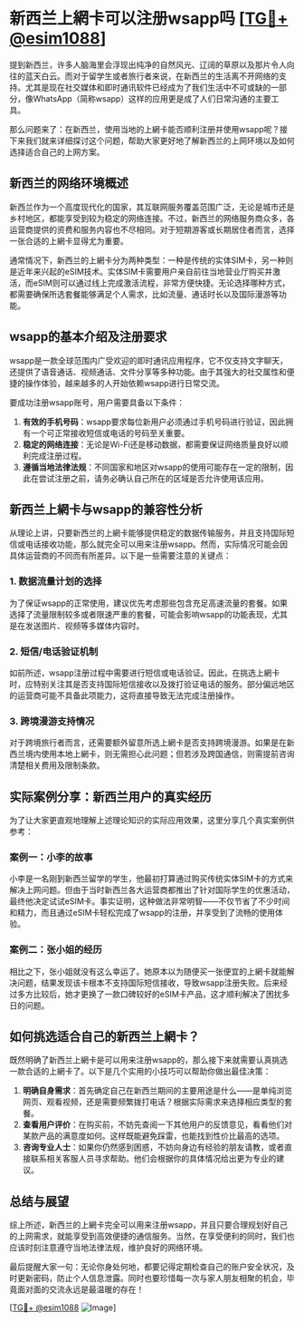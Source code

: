 # 新西兰上網卡可以注册wsapp吗 [[TG💪+ @esim1088](https://t.me/s/esim1088)]

提到新西兰，许多人脑海里会浮现出纯净的自然风光、辽阔的草原以及那片令人向往的蓝天白云。而对于留学生或者旅行者来说，在新西兰的生活离不开网络的支持。尤其是现在社交媒体和即时通讯软件已经成为了我们生活中不可或缺的一部分，像WhatsApp（简称wsapp）这样的应用更是成了人们日常沟通的主要工具。

那么问题来了：在新西兰，使用当地的上網卡能否顺利注册并使用wsapp呢？接下来我们就来详细探讨这个问题，帮助大家更好地了解新西兰的上网环境以及如何选择适合自己的上网方案。

## 新西兰的网络环境概述

新西兰作为一个高度现代化的国家，其互联网服务覆盖范围广泛，无论是城市还是乡村地区，都能享受到较为稳定的网络连接。不过，新西兰的网络服务商众多，各运营商提供的资费和服务内容也不尽相同。对于短期游客或长期居住者而言，选择一张合适的上網卡显得尤为重要。

通常情况下，新西兰的上網卡分为两种类型：一种是传统的实体SIM卡，另一种则是近年来兴起的eSIM技术。实体SIM卡需要用户亲自前往当地营业厅购买并激活，而eSIM则可以通过线上完成激活流程，非常方便快捷。无论选择哪种方式，都需要确保所选套餐能够满足个人需求，比如流量、通话时长以及国际漫游等功能。

## wsapp的基本介绍及注册要求

wsapp是一款全球范围内广受欢迎的即时通讯应用程序，它不仅支持文字聊天，还提供了语音通话、视频通话、文件分享等多种功能。由于其强大的社交属性和便捷的操作体验，越来越多的人开始依赖wsapp进行日常交流。

要成功注册wsapp账号，用户需要具备以下条件：
1. **有效的手机号码**：wsapp要求每位新用户必须通过手机号码进行验证，因此拥有一个可正常接收短信或电话的号码至关重要。
2. **稳定的网络连接**：无论是Wi-Fi还是移动数据，都需要保证网络质量良好以顺利完成注册过程。
3. **遵循当地法律法规**：不同国家和地区对wsapp的使用可能存在一定的限制，因此在尝试注册之前，请务必确认自己所在的区域是否允许使用该应用。

## 新西兰上網卡与wsapp的兼容性分析

从理论上讲，只要新西兰的上網卡能够提供稳定的数据传输服务，并且支持国际短信或电话接收功能，那么就完全可以用来注册wsapp。然而，实际情况可能会因具体运营商的不同而有所差异。以下是一些需要注意的关键点：

### 1. 数据流量计划的选择
为了保证wsapp的正常使用，建议优先考虑那些包含充足高速流量的套餐。如果选择了流量限制较多或者限速严重的套餐，可能会影响wsapp的功能表现，尤其是在发送图片、视频等多媒体内容时。

### 2. 短信/电话验证机制
如前所述，wsapp注册过程中需要进行短信或电话验证。因此，在挑选上網卡时，应特别关注其是否支持国际短信接收以及拨打验证电话的服务。部分偏远地区的运营商可能不具备此项能力，这将直接导致无法完成注册操作。

### 3. 跨境漫游支持情况
对于跨境旅行者而言，还需要额外留意所选上網卡是否支持跨境漫游。如果是在新西兰境内使用本地上網卡，则无需担心此问题；但若涉及跨国通信，则需提前咨询清楚相关费用及限制条款。

## 实际案例分享：新西兰用户的真实经历

为了让大家更直观地理解上述理论知识的实际应用效果，这里分享几个真实案例供参考：

### 案例一：小李的故事
小李是一名刚到新西兰留学的学生，他最初打算通过购买传统实体SIM卡的方式来解决上网问题。但由于当时新西兰各大运营商都推出了针对国际学生的优惠活动，最终他决定试试eSIM卡。事实证明，这种做法非常明智——不仅节省了不少时间和精力，而且通过eSIM卡轻松完成了wsapp的注册，并享受到了流畅的使用体验。

### 案例二：张小姐的经历
相比之下，张小姐就没有这么幸运了。她原本以为随便买一张便宜的上網卡就能解决问题，结果发现该卡根本不支持国际短信接收，导致wsapp注册失败。后来经过多方比较后，她才更换了一款口碑较好的eSIM卡产品，这才顺利解决了困扰多日的问题。

## 如何挑选适合自己的新西兰上網卡？

既然明确了新西兰上網卡是可以用来注册wsapp的，那么接下来就需要认真挑选一款合适的上網卡了。以下是几个实用的小技巧可以帮助你做出最佳决策：

1. **明确自身需求**：首先确定自己在新西兰期间的主要用途是什么——是单纯浏览网页、观看视频，还是需要频繁拨打电话？根据实际需求来选择相应类型的套餐。
2. **查看用户评价**：在购买前，不妨先查阅一下其他用户的反馈意见，看看他们对某款产品的满意度如何。这样既能避免踩雷，也能找到性价比最高的选项。
3. **咨询专业人士**：如果你仍然感到困惑，不妨向身边有经验的朋友请教，或者直接联系相关客服人员寻求帮助。他们会根据你的具体情况给出更为专业的建议。

## 总结与展望

综上所述，新西兰的上網卡完全可以用来注册wsapp，并且只要合理规划好自己的上网需求，就能享受到高效便捷的通信服务。当然，在享受便利的同时，我们也应该时刻注意遵守当地法律法规，维护良好的网络环境。

最后提醒大家一句：无论你身处何地，都要记得定期检查自己的账户安全状况，及时更新密码，防止个人信息泄露。同时也要珍惜每一次与家人朋友相聚的机会，毕竟面对面的交流永远是最温暖的存在！

[[TG💪+ @esim1088](https://t.me/s/esim1088) ![Image](https://i.postimg.cc/4NQfJmqS/Snipaste-2025-05-13-00-14-12.png)]